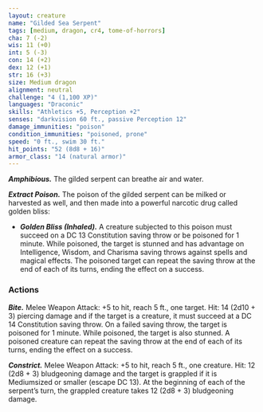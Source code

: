 ```yaml
---
layout: creature
name: "Gilded Sea Serpent"
tags: [medium, dragon, cr4, tome-of-horrors]
cha: 7 (-2)
wis: 11 (+0)
int: 5 (-3)
con: 14 (+2)
dex: 12 (+1)
str: 16 (+3)
size: Medium dragon
alignment: neutral
challenge: "4 (1,100 XP)"
languages: "Draconic"
skills: "Athletics +5, Perception +2"
senses: "darkvision 60 ft., passive Perception 12"
damage_immunities: "poison"
condition_immunities: "poisoned, prone"
speed: "0 ft., swim 30 ft."
hit_points: "52 (8d8 + 16)"
armor_class: "14 (natural armor)"
---
```


***Amphibious.*** The gilded serpent can breathe air and water.

***Extract Poison.*** The poison of the gilded serpent can be milked or harvested as well,
and then made into a powerful narcotic drug called golden bliss:
* ***Golden Bliss (Inhaled).*** A creature subjected to this poison must
succeed on a DC 13 Constitution saving throw or be poisoned for 1
minute. While poisoned, the target is stunned and has advantage on
Intelligence, Wisdom, and Charisma saving throws against spells
and magical effects. The poisoned target can repeat the saving
throw at the end of each of its turns, ending the effect on a success.

### Actions

***Bite.*** Melee Weapon Attack: +5 to hit, reach 5 ft., one target. Hit: 14
(2d10 + 3) piercing damage and if the target is a creature, it must succeed
at a DC 14 Constitution saving throw. On a failed saving throw, the target
is poisoned for 1 minute. While poisoned, the target is also stunned. A
poisoned creature can repeat the saving throw at the end of each of its
turns, ending the effect on a success.

***Constrict.*** Melee Weapon Attack: +5 to hit, reach 5 ft., one creature. Hit:
12 (2d8 + 3) bludgeoning damage and the target is grappled if it is Mediumsized
or smaller (escape DC 13). At the beginning of each of the serpent’s
turn, the grappled creature takes 12 (2d8 + 3) bludgeoning damage.
